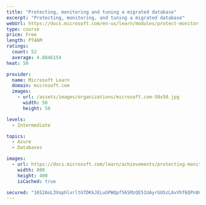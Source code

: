 ```yaml
---
title: "Protecting, monitoring and tuning a migrated database"
excerpt: "Protecting, monitoring, and tuning a migrated database"
webUrl: https://docs.microsoft.com/en-us/learn/modules/protect-monitor-tuning-migrated-database/
type: course
price: Free
length: PT46M
ratings:
  count: 52
  average: 4.8846154
heat: 50

provider:
  name: Microsoft Learn
  domain: microsoft.com
  images:
    - url: /assets/images/organizations/microsoft.com-50x50.jpg
      width: 50
      height: 50

levels:
  - Intermediate

topics:
  - Azure
  - Databases

images:
  - url: https://docs.microsoft.com/learn/achievements/protecting-monitoring-and-tuning-a-migrated-database-social.png
    width: 800
    height: 400
    isCached: true

secured: "16S2AoL3VophlxrltGTDKkJELuGPWQpf56SMzQE51UAyrGUSzLAvVhT6QPn8C7vfr4w5uwL5gLm0rU95hDYRC/SiuvqM01rKNwxBrcym5N6o6PHBHG9a/MJcaO2QiCJ1r4v7htVMCMrITHemhZp4ZLC0vjMnNND8dFF7rGkP3rB2Po/ziM0ohiYTr+I+OW4+ibz5R2QopqYVswyeQOT3GX9axc2VJWnUnUfwmo0aUHAbq94qHm7R7QGOFjYOIvO3f7NbkkeDFD4NI2tfviAvIY97BwEqMDHEOFrofS/OU2u/YyH+diPcN/MPyx+acM6Kxyx53sKepHH/y4/NmD+D9S4CAnbXB6uioKPQb0tSJ8lP2Z+nMKk0Vw63PQycCpHZbSqMHhUR8+n7FQcYmRsNdfQ787QUSDc3CeL3A1IJ868=;EUkCea6ETWcRz9fc/2STTg=="
---
```


